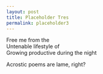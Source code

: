 ```yaml
---
layout: post
title: Placeholder Tres
permalink: placeholder3
---
```


Free me from the<br/>
Untenable lifestyle of<br/> 
Growing productive during the night<br/>

Acrostic poems are lame, right?
